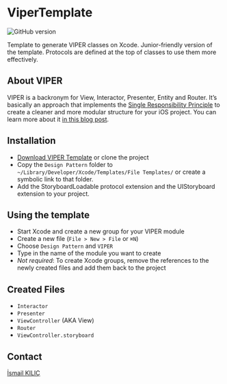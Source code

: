 # ViperTemplate
![GitHub version](https://img.shields.io/badge/version-2.4.1-success)

Template to generate VIPER classes on Xcode. 
Junior-friendly version of the template. 
Protocols are defined at the top of classes to use them more effectively.

## About VIPER
VIPER is a backronym for View, Interactor, Presenter, Entity and Router. It’s basically an approach that implements the [Single Responsibility Principle](https://en.wikipedia.org/wiki/Single_responsibility_principle) to create a cleaner and more modular structure for your iOS project. You can learn more about it
[in this blog post](https://www.ckl.io/blog/ios-project-architecture-using-viper/).

## Installation
- [Download VIPER Template](https://github.com/ismailkilic/ViperTemplate/archive/master.zip) or clone the project
- Copy the `Design Pattern` folder to `~/Library/Developer/Xcode/Templates/File Templates/` or create a symbolic link to that folder.
- Add the StoryboardLoadable protocol extension and the UIStoryboard extension to your project.

## Using the template
- Start Xcode and create a new group for your VIPER module
- Create a new file (`File > New > File` or `⌘N`)
- Choose `Design Pattern` and `VIPER`
- Type in the name of the module you want to create
- *Not required*: To create Xcode groups, remove the references to the newly created files and add them back to the project

## Created Files
- `Interactor`
- `Presenter`
- `ViewController` (AKA View)
- `Router`
- `ViewController.storyboard` 


## Contact
[İsmail KILIÇ](https://github.com/ismailkilic)
